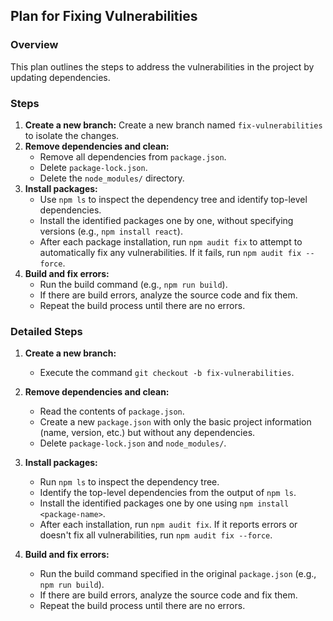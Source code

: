 ## Plan for Fixing Vulnerabilities

### Overview

This plan outlines the steps to address the vulnerabilities in the project by updating dependencies.

### Steps

1.  **Create a new branch:** Create a new branch named `fix-vulnerabilities` to isolate the changes.
2.  **Remove dependencies and clean:**
    *   Remove all dependencies from `package.json`.
    *   Delete `package-lock.json`.
    *   Delete the `node_modules/` directory.
3.  **Install packages:**
    *   Use `npm ls` to inspect the dependency tree and identify top-level dependencies.
    *   Install the identified packages one by one, without specifying versions (e.g., `npm install react`).
    *   After each package installation, run `npm audit fix` to attempt to automatically fix any vulnerabilities. If it fails, run `npm audit fix --force`.
4.  **Build and fix errors:**
    *   Run the build command (e.g., `npm run build`).
    *   If there are build errors, analyze the source code and fix them.
    *   Repeat the build process until there are no errors.

### Detailed Steps

1.  **Create a new branch:**

    *   Execute the command `git checkout -b fix-vulnerabilities`.
2.  **Remove dependencies and clean:**

    *   Read the contents of `package.json`.
    *   Create a new `package.json` with only the basic project information (name, version, etc.) but without any dependencies.
    *   Delete `package-lock.json` and `node_modules/`.
3.  **Install packages:**

    *   Run `npm ls` to inspect the dependency tree.
    *   Identify the top-level dependencies from the output of `npm ls`.
    *   Install the identified packages one by one using `npm install <package-name>`.
    *   After each installation, run `npm audit fix`. If it reports errors or doesn't fix all vulnerabilities, run `npm audit fix --force`.
4.  **Build and fix errors:**

    *   Run the build command specified in the original `package.json` (e.g., `npm run build`).
    *   If there are build errors, analyze the source code and fix them.
    *   Repeat the build process until there are no errors.